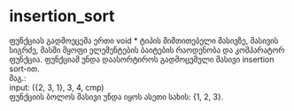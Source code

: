 # insertion_sort    
 ფუნქციას გადმოეცემა ერთი void * ტიპის მიმთითებელი მასივზე, მასივის სიგრძე, მასში მყოფი ელემენტების ბაიტების რაოდენობა და კომპარატორ ფუნქცია. ფუნქციამ უნდა დაასორტიროს გადმოცემული მასივი insertion sort-ით.   
 მაგ.:  
 input: ({2, 3, 1}, 3, 4, cmp)  
 ფუნქციის ბოლოს მასივი უნდა იყოს ასეთი სახის: {1, 2, 3}.
 
